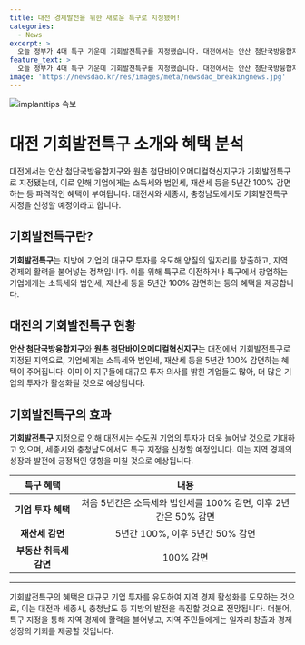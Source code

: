 ```yaml
---
title: 대전 경제발전을 위한 새로운 특구로 지정됐어!
categories:
  - News
excerpt: >
  오늘 정부가 4대 특구 가운데 기회발전특구를 지정했습니다. 대전에서는 안산 첨단국방융합지구와 원촌 첨단바이오메디컬혁신지구가 선정됐는데, 이로 인해 특구로 이전하거나 창업하는 기업에는 소득세와 법인세를 5년간 100%, 이후 2년간 50% 감면하며, 재산세와 부동산 취득세도 감면한다고 합니다. 대전시는 기회발전특구로 인한 투자 활성화를 기대하고 있으며, 세종시와 충청남도도 특구 신청을 예정하고 있는 상황입니다. 기업의 투자로 지역 경제와 주민의 발전을 기대하는 이번 정책에 관심이 모아질 것으로 전망됩니다.
feature_text: >
  오늘 정부가 4대 특구 가운데 기회발전특구를 지정했습니다. 대전에서는 안산 첨단국방융합지구와 원촌 첨단바이오메디컬혁신지구가 선정됐는데, 이로 인해 특구로 이전하거나 창업하는 기업에는 소득세와 법인세를 5년간 100%, 이후 2년간 50% 감면하며, 재산세와 부동산 취득세도 감면한다고 합니다. 대전시는 기회발전특구로 인한 투자 활성화를 기대하고 있으며, 세종시와 충청남도도 특구 신청을 예정하고 있는 상황입니다. 기업의 투자로 지역 경제와 주민의 발전을 기대하는 이번 정책에 관심이 모아질 것으로 전망됩니다.
image: 'https://newsdao.kr/res/images/meta/newsdao_breakingnews.jpg'
---
```


<p><img src="https://newsdao.kr/res/images/meta/newsdao_breakingnews.jpg" alt="implanttips 속보" /></p>

<h1>대전 기회발전특구 소개와 혜택 분석</h1>

<p data-ke-size="size16">대전에서는 안산 첨단국방융합지구와 원촌 첨단바이오메디컬혁신지구가 기회발전특구로 지정됐는데, 이로 인해 기업에게는 소득세와 법인세, 재산세 등을 5년간 100% 감면하는 등 파격적인 혜택이 부여됩니다. 대전시와 세종시, 충청남도에서도 기회발전특구 지정을 신청할 예정이라고 합니다.</p>

<h2 data-ke-size="size26">기회발전특구란?</h2>

<p><b>기회발전특구</b>는 지방에 기업의 대규모 투자를 유도해 양질의 일자리를 창출하고, 지역 경제의 활력을 불어넣는 정책입니다. 이를 위해 특구로 이전하거나 특구에서 창업하는 기업에게는 소득세와 법인세, 재산세 등을 5년간 100% 감면하는 등의 혜택을 제공합니다.</p>

<h2 data-ke-size="size26">대전의 기회발전특구 현황</h2>

<p><b>안산 첨단국방융합지구</b>와 <b>원촌 첨단바이오메디컬혁신지구</b>는 대전에서 기회발전특구로 지정된 지역으로, 기업에게는 소득세와 법인세, 재산세 등을 5년간 100% 감면하는 혜택이 주어집니다. 이미 이 지구들에 대규모 투자 의사를 밝힌 기업들도 많아, 더 많은 기업의 투자가 활성화될 것으로 예상됩니다.</p>

<h2 data-ke-size="size26">기회발전특구의 효과</h2>

<p><b>기회발전특구</b> 지정으로 인해 대전시는 수도권 기업의 투자가 더욱 늘어날 것으로 기대하고 있으며, 세종시와 충청남도에서도 특구 지정을 신청할 예정입니다. 이는 지역 경제의 성장과 발전에 긍정적인 영향을 미칠 것으로 예상됩니다.</p>

<table>
<thead>
<tr>
<th>특구 혜택</th>
<th>내용</th>
</tr>
</thead>
<tbody>
<tr>
<td style="text-align: center; height: 17px;"><b>기업 투자 혜택</b></td>
<td style="text-align: center; height: 17px;">처음 5년간은 소득세와 법인세를 100% 감면, 이후 2년간은 50% 감면</td>
</tr>
<tr>
<td style="text-align: center; height: 17px;"><b>재산세 감면</b></td>
<td style="text-align: center; height: 17px;">5년간 100%, 이후 5년간 50% 감면</td>
</tr>
<tr>
<td style="text-align: center; height: 17px;"><b>부동산 취득세 감면</b></td>
<td style="text-align: center; height: 17px;">100% 감면</td>
</tr>
</tbody>
</table>

<hr>

<p data-ke-size="size16">기회발전특구의 혜택은 대규모 기업 투자를 유도하여 지역 경제 활성화를 도모하는 것으로, 이는 대전과 세종시, 충청남도 등 지방의 발전을 촉진할 것으로 전망됩니다. 더불어, 특구 지정을 통해 지역 경제에 활력을 불어넣고, 지역 주민들에게는 일자리 창출과 경제 성장의 기회를 제공할 것입니다.</p>

